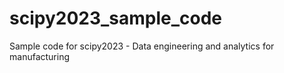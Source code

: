 # scipy2023_sample_code
Sample code for scipy2023 - Data engineering and analytics for manufacturing 
